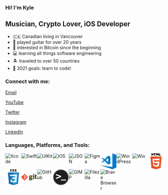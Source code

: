 ### Hi! I'm Kyle

## Musician, Crypto Lover, iOS Developer

- 🇨🇦 Canadian living in Vancouver
- 🎸 played guitar for over 20 years
- 🦍 interested in Bitcoin since the beginning
- 💻 learning all things software engineering
- 🏝 traveled to over 50 countries
- 📕 2021 goals: learn to code!

### Connect with me:

[Email][email]

[YouTube][youtube]

[Twitter][twitter]

[Instagram][instagram]

[LinkedIn][linkedin]

### Languages, Platforms, and Tools:

<img align="left" alt="Xcode" width="50px" src="https://img.icons8.com/nolan/64/xcode.png"/>
<img align="left" alt="Swift" width="50px" src="https://img.icons8.com/plasticine/100/000000/swift--v2.png"/>
<img align="left" alt="UIKit" width="50px" src="https://img.icons8.com/windows/32/000000/uikit.png"/>
<img align="left" alt="iOS" width="50px"  src="https://img.icons8.com/nolan/64/ios-logo.png"/>
<img align="left" alt="JSON" width="50px"  src="https://img.icons8.com/nolan/64/json.png"/>
<img align="left" alt="Figma" width="50px" src="https://img.icons8.com/windows/32/000000/figma.png"/>
<img align="left" alt="Visual Studio Code" width="50px" src="https://raw.githubusercontent.com/github/explore/80688e429a7d4ef2fca1e82350fe8e3517d3494d/topics/visual-studio-code/visual-studio-code.png" title="Visual Studio Code"/>
<img align="left" alt="WordPress" width="50px" src="https://img.icons8.com/dusk/64/000000/wordpress.png"/>
<img align="left" alt="Wix" width="50px" src="https://img.icons8.com/windows/96/000000/wix.png"/>
<img align="left" alt="HTML5" width="50px" src="https://raw.githubusercontent.com/github/explore/80688e429a7d4ef2fca1e82350fe8e3517d3494d/topics/html/html.png" />
<img align="left" alt="CSS3" width="50px" src="https://raw.githubusercontent.com/github/explore/80688e429a7d4ef2fca1e82350fe8e3517d3494d/topics/css/css.png" />
<img align="left" alt="Git" width="50px" src="https://raw.githubusercontent.com/github/explore/80688e429a7d4ef2fca1e82350fe8e3517d3494d/topics/git/git.png" />
<img align="left" alt="GitHub" width="50px"  src="https://img.icons8.com/plasticine/100/000000/github.png"/>
<img align="left" alt="Terminal" width="50px" src="https://raw.githubusercontent.com/github/explore/80688e429a7d4ef2fca1e82350fe8e3517d3494d/topics/terminal/terminal.png" />
<img align="left" alt="GIMP" width="50px" src="https://img.icons8.com/fluent/96/000000/gimp.png"/>
<img align="left" alt="Filezilla" width="50px" src="https://img.icons8.com/color/48/000000/filezilla.png"/>
<img align="left" alt="Brave Browser" width="50px" src="https://img.icons8.com/color/96/000000/brave-web-browser.png"/>

<br />
<br />

[youtube]: https://www.youtube.com/c/kylesherrington
[twitter]: https://www.twitter.com/kylesherrington
[instagram]: https://www.instagram.com/kyle_sherrington
[linkedin]: https://www.linkedin.com/in/kylesherrington
[email]: mailto:kylejsherrington@gmail.com
